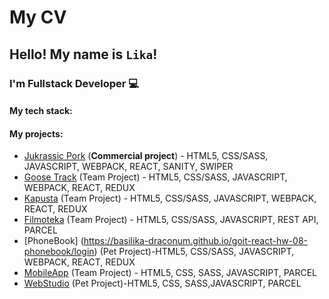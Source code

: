 # My CV

## Hello! My name is `Lika`!

### I'm Fullstack Developer :computer:

#### My tech stack:

#### My projects:

- [Jukrassic Pork](https://www.pork.com.ua/) (**Commercial project**) - HTML5, CSS/SASS, JAVASCRIPT, WEBPACK, REACT, SANITY, SWIPER
- [Goose Track](https://basilika-draconum.github.io/goose-track/) (Team Project) - HTML5, CSS/SASS, JAVASCRIPT, WEBPACK, REACT, REDUX
- [Kapusta](https://polrmn.github.io/kapusta-app/login) (Team Project) - HTML5, CSS/SASS, JAVASCRIPT, WEBPACK, REACT, REDUX
- [Filmoteka](https://eugenenikiforov.github.io/movies-app/) (Team Project) - HTML5, CSS/SASS, JAVASCRIPT, REST API, PARCEL
- [PhoneBook] (https://basilika-draconum.github.io/goit-react-hw-08-phonebook/login) (Pet Project)-HTML5, CSS/SASS, JAVASCRIPT, WEBPACK, REACT, REDUX
- [MobileApp](https://xunkindx.github.io/project-group1/) (Team Project) - HTML5, CSS, SASS, JAVASCRIPT, PARCEL
- [WebStudio](https://basilika-draconum.github.io/goit-markup-hw-08/) (Pet Project)-HTML5, CSS, SASS,JAVASCRIPT, PARCEL
